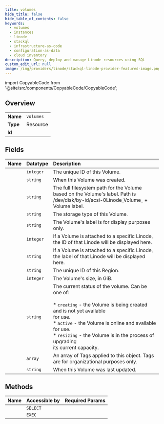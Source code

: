 ```yaml
---
title: volumes
hide_title: false
hide_table_of_contents: false
keywords:
  - volumes
  - instances
  - linode    
  - stackql
  - infrastructure-as-code
  - configuration-as-data
  - cloud inventory
description: Query, deploy and manage Linode resources using SQL
custom_edit_url: null
image: /img/providers/linode/stackql-linode-provider-featured-image.png
---
```


import CopyableCode from '@site/src/components/CopyableCode/CopyableCode';




## Overview
<table><tbody>
<tr><td><b>Name</b></td><td><code>volumes</code></td></tr>
<tr><td><b>Type</b></td><td>Resource</td></tr>
<tr><td><b>Id</b></td><td><CopyableCode code="linode.instances.volumes" /></td></tr>
</tbody></table>

## Fields
| Name | Datatype | Description |
|:-----|:---------|:------------|
| <CopyableCode code="id" /> | `integer` | The unique ID of this Volume. |
| <CopyableCode code="created" /> | `string` | When this Volume was created. |
| <CopyableCode code="filesystem_path" /> | `string` | The full filesystem path for the Volume based on the Volume's label. Path is /dev/disk/by-id/scsi-0Linode_Volume_ + Volume label.<br /> |
| <CopyableCode code="hardware_type" /> | `string` | The storage type of this Volume. |
| <CopyableCode code="label" /> | `string` | The Volume's label is for display purposes only.<br /> |
| <CopyableCode code="linode_id" /> | `integer` | If a Volume is attached to a specific Linode, the ID of that Linode will be displayed here.<br /> |
| <CopyableCode code="linode_label" /> | `string` | If a Volume is attached to a specific Linode, the label of that Linode will be displayed here.<br /> |
| <CopyableCode code="region" /> | `string` | The unique ID of this Region. |
| <CopyableCode code="size" /> | `integer` | The Volume's size, in GiB.<br /> |
| <CopyableCode code="status" /> | `string` | The current status of the volume.  Can be one of:<br /><br />  * `creating` - the Volume is being created and is not yet available<br />    for use.<br />  * `active` - the Volume is online and available for use.<br />  * `resizing` - the Volume is in the process of upgrading<br />    its current capacity.<br /> |
| <CopyableCode code="tags" /> | `array` | An array of Tags applied to this object.  Tags are for organizational purposes only.<br /> |
| <CopyableCode code="updated" /> | `string` | When this Volume was last updated. |
## Methods
| Name | Accessible by | Required Params |
|:-----|:--------------|:----------------|
| <CopyableCode code="getLinodeVolumes" /> | `SELECT` | <CopyableCode code="linodeId" /> |
| <CopyableCode code="_getLinodeVolumes" /> | `EXEC` | <CopyableCode code="linodeId" /> |
